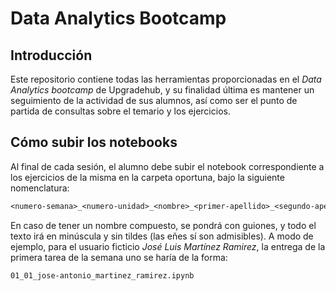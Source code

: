 # Data Analytics Bootcamp


## Introducción
Este repositorio contiene todas las herramientas proporcionadas en el *Data Analytics bootcamp* de Upgradehub, y su finalidad última es mantener un seguimiento de la actividad de sus alumnos, así como ser el punto de partida de consultas sobre el temario y los ejercicios.

## Cómo subir los notebooks
Al final de cada sesión, el alumno debe subir el notebook correspondiente a los ejercicios de la misma en la carpeta oportuna, bajo la siguiente nomenclatura:

```txt
<numero-semana>_<numero-unidad>_<nombre>_<primer-apellido>_<segundo-apellido>.ipynb
```

En caso de tener un nombre compuesto, se pondrá con guiones, y todo el texto irá en minúscula y sin tildes (las eñes sí son admisibles). A modo de ejemplo, para el usuario ficticio *José Luis Martínez Ramirez*, la entrega de la primera tarea de la semana uno se haría de la forma:

```txt
01_01_jose-antonio_martinez_ramirez.ipynb
```
